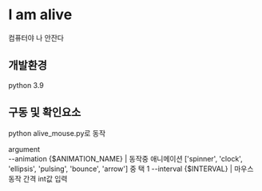 # I am alive

컴퓨터야 나 안잔다


## 개발환경
python 3.9


## 구동 및 확인요소

python alive_mouse.py로 동작

argument  
--animation {$ANIMATION_NAME} | 동작중 애니메이션 ['spinner', 'clock', 'ellipsis', 'pulsing', 'bounce', 'arrow'] 중 택 1
--interval {$INTERVAL} | 마우스 동작 간격 int값 입력